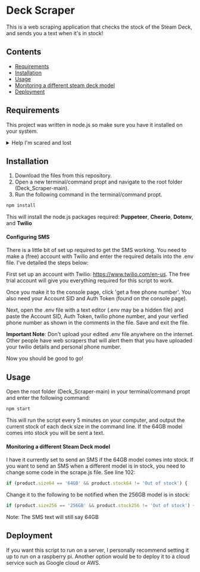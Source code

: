 <h1>Deck Scraper</h1>
This is a web scraping application that checks the stock of the Steam Deck, and sends you a text when it's in stock!

## Contents

-   [Requirements](#requirements)
-   [Installation](#installation)
-   [Usage](#usage)
-   [Monitoring a different steam deck model](#monitoring-a-different-steam-deck-model)
-   [Deployment](#deployment)

## Requirements

This project was written in node.js so make sure you have it installed on your system.

<details>
<summary>Help I'm scared and lost</summary>
<br>
If you are not sure, run the following command in your terminal/command propt:

```sh
node -v
```

This will check the version (if any) of Node.js you have installed.
Download at the following link if needed:
https://nodejs.org/en

</details>

## Installation

1. Download the files from this repository.
2. Open a new terminal/command propt and navigate to the root folder (Deck_Scraper-main).
3. Run the following command in the terminal/command propt.

```sh
npm install
```

This will install the node.js packages required:
**Puppeteer**, **Cheerio**, **Dotenv**, and **Twilio**

#### Configuring SMS

There is a little bit of set up required to get the SMS working. You need to make a (free) account with Twilio and enter the required details into the .env file. I've detailed the steps below:

First set up an account with Twilio:
https://www.twilio.com/en-us.
The free trial account will give you everything required for this script to work.

Once you make it to the console page, click 'get a free phone number'.
You also need your Account SID and Auth Token (found on the console page).

Next, open the .env file with a text editor (.env may be a hidden file) and paste the Account SID, Auth Token, twilio phone number, and your verfied phone number as shown in the comments in the file. Save and exit the file.

**Important Note**: Don't upload your edited .env file anywhere on the internet. Other people have web scrapers that will alert them that you have uploaded your twilio details and personal phone number.

Now you should be good to go!

## Usage

Open the root folder (Deck_Scraper-main) in your terminal/command propt and enter the following command:

```sh
npm start
```

This will run the script every 5 minutes on your computer, and output the current stock of each deck size in the command line.
If the 64GB model comes into stock you will be sent a text.

#### Monitoring a different Steam Deck model

I have it currently set to send an SMS if the 64GB model comes into stock.
If you want to send an SMS when a different model is in stock, you need to change some code in the scrape.js file.
See line 102:

```js
if (product.size64 == '64GB' && product.stock64 != 'Out of stock') {
```

Change it to the following to be notified when the 256GB model is in stock:

```js
if (product.size256 == '256GB' && product.stock256 != 'Out of stock') {
```
Note: The SMS text will still say 64GB

## Deployment

If you want this script to run on a server, I personally recommend setting it up to run on a raspberry pi. Another option would be to deploy it to a cloud service such as Google cloud or AWS.

